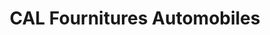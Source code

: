 ---
title: "CAL Fournitures Automobiles"
url: /ales/cal-fournitures-automobiles/
shop: pièces de voitures
---